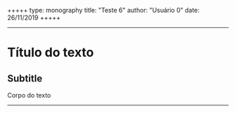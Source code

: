 +++++
type: monography
title: "Teste 6"
author: "Usuário 0"
date: 26/11/2019
+++++
*****
# Título do texto
## Subtitle
Corpo do texto
*****